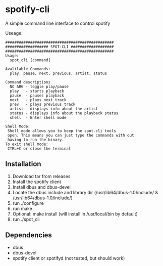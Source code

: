 # spotify-cli
A simple command line interface to control spotify

Useage:
```
################################################
################### SPOT-CLI ###################
################################################
Usage: 
  spot_cli [command]

Avalilable Commands:
  play, pause, next, previous, artist, status

Command descriptions
  NO ARG - toggle play/pause
  play   - starts playback
  pause  - pauses playback
  next   - plays next track
  prev   - plays previous track
  artist - displays info about the artist
  status - displays info about the playback status
  shell  - Enter shell mode

Shell Mode:
 Shell mode allows you to keep the spot-cli tools
 open. This means you can just type the commands with out
 having to run the binary.
To exit shell mode:
 CTRL+C or close the terminal
```

## Installation
1. Download tar from releases
2. Install the spotify client
3. Install dbus and dbus-devel
4. Locate the dbus include and library dir (/usr/lib64/dbus-1.0/include/ & /usr/lib64/dbus-1.0/include/) 
5. run ./configure
6. run make
7. Optional: make install (will install in /usr/local/bin by default)
8. run ./spot_cli

## Dependencies
- dbus
- dbus-devel
- spotify client or spotifyd (not tested, but should work)
